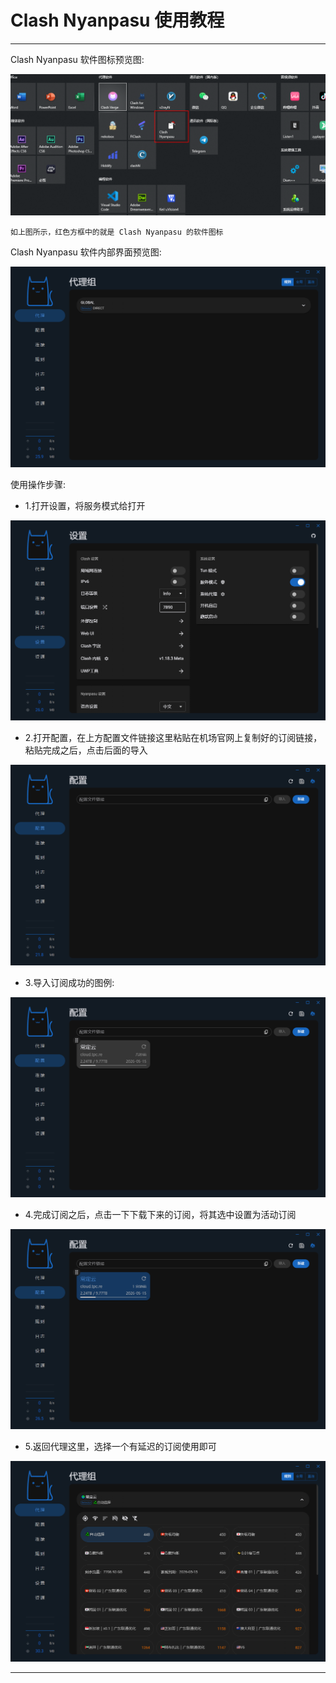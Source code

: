 # Clash Nyanpasu 使用教程

----------------------

Clash Nyanpasu 软件图标预览图:

![image](/picture/中文版机场帮助文档/80.png)

    如上图所示，红色方框中的就是 Clash Nyanpasu 的软件图标

Clash Nyanpasu 软件内部界面预览图:

![image](/picture/中文版机场帮助文档/81.png)

使用操作步骤:

- 1.打开设置，将服务模式给打开

![image](/picture/中文版机场帮助文档/82.png)

- 2.打开配置，在上方配置文件链接这里粘贴在机场官网上复制好的订阅链接，粘贴完成之后，点击后面的导入

![image](/picture/中文版机场帮助文档/83.png)

- 3.导入订阅成功的图例:

![image](/picture/中文版机场帮助文档/84.png)

- 4.完成订阅之后，点击一下下载下来的订阅，将其选中设置为活动订阅

![image](/picture/中文版机场帮助文档/85.png)

- 5.返回代理这里，选择一个有延迟的订阅使用即可

![image](/picture/中文版机场帮助文档/86.png)

----------------------
